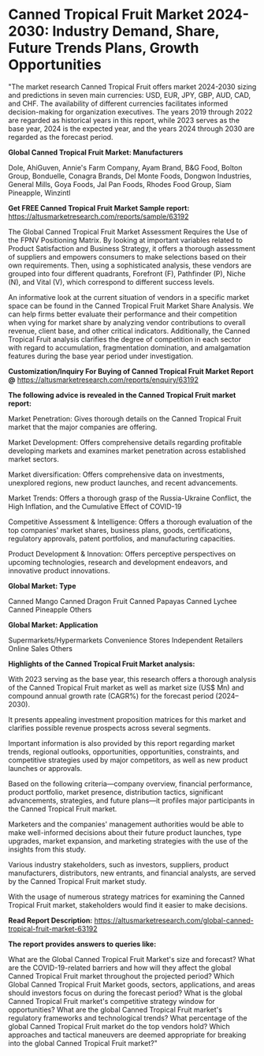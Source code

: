 <h1>Canned Tropical Fruit Market 2024-2030: Industry Demand, Share, Future Trends Plans, Growth Opportunities </h1>

"The market research Canned Tropical Fruit offers market 2024-2030 sizing and predictions in seven main currencies: USD, EUR, JPY, GBP, AUD, CAD, and CHF. The availability of different currencies facilitates informed decision-making for organization executives. The years 2019 through 2022 are regarded as historical years in this report, while 2023 serves as the base year, 2024 is the expected year, and the years 2024 through 2030 are regarded as the forecast period.

<b>Global Canned Tropical Fruit Market: Manufacturers</b>

Dole, AhiGuven, Annie's Farm Company, Ayam Brand, B&G Food, Bolton Group, Bonduelle, Conagra Brands, Del Monte Foods, Dongwon Industries, General Mills, Goya Foods, Jal Pan Foods, Rhodes Food Group, Siam Pineapple, Winzintl

<b>Get FREE Canned Tropical Fruit Market Sample report:</b> <a href="https://altusmarketresearch.com/reports/sample/63192">https://altusmarketresearch.com/reports/sample/63192</a>

The Global Canned Tropical Fruit Market Assessment Requires the Use of the FPNV Positioning Matrix. By looking at important variables related to Product Satisfaction and Business Strategy, it offers a thorough assessment of suppliers and empowers consumers to make selections based on their own requirements. Then, using a sophisticated analysis, these vendors are grouped into four different quadrants, Forefront (F), Pathfinder (P), Niche (N), and Vital (V), which correspond to different success levels.

An informative look at the current situation of vendors in a specific market space can be found in the Canned Tropical Fruit Market Share Analysis. We can help firms better evaluate their performance and their competition when vying for market share by analyzing vendor contributions to overall revenue, client base, and other critical indicators. Additionally, the Canned Tropical Fruit analysis clarifies the degree of competition in each sector with regard to accumulation, fragmentation domination, and amalgamation features during the base year period under investigation.

<b>Customization/Inquiry For Buying of Canned Tropical Fruit Market Report @</b> <a href="https://altusmarketresearch.com/reports/enquiry/63192">https://altusmarketresearch.com/reports/enquiry/63192</a>

<b>The following advice is revealed in the Canned Tropical Fruit market report:</b>

Market Penetration: Gives thorough details on the Canned Tropical Fruit market that the major companies are offering.

Market Development: Offers comprehensive details regarding profitable developing markets and examines market penetration across established market sectors.

Market diversification: Offers comprehensive data on investments, unexplored regions, new product launches, and recent advancements.

Market Trends: Offers a thorough grasp of the Russia-Ukraine Conflict, the High Inflation, and the Cumulative Effect of COVID-19

Competitive Assessment & Intelligence: Offers a thorough evaluation of the top companies' market shares, business plans, goods, certifications, regulatory approvals, patent portfolios, and manufacturing capacities.

Product Development & Innovation: Offers perceptive perspectives on upcoming technologies, research and development endeavors, and innovative product innovations.

<b>Global Market: Type</b>

Canned Mango
Canned Dragon Fruit
Canned Papayas
Canned Lychee
Canned Pineapple
Others

<b>Global Market: Application</b>

Supermarkets/Hypermarkets
Convenience Stores
Independent Retailers
Online Sales
Others


<b>Highlights of the Canned Tropical Fruit Market analysis:</b>

With 2023 serving as the base year, this research offers a thorough analysis of the Canned Tropical Fruit market as well as market size (US$ Mn) and compound annual growth rate (CAGR%) for the forecast period (2024–2030).

It presents appealing investment proposition matrices for this market and clarifies possible revenue prospects across several segments.

Important information is also provided by this report regarding market trends, regional outlooks, opportunities, opportunities, constraints, and competitive strategies used by major competitors, as well as new product launches or approvals.

Based on the following criteria—company overview, financial performance, product portfolio, market presence, distribution tactics, significant advancements, strategies, and future plans—it profiles major participants in the Canned Tropical Fruit market.

Marketers and the companies' management authorities would be able to make well-informed decisions about their future product launches, type upgrades, market expansion, and marketing strategies with the use of the insights from this study.

Various industry stakeholders, such as investors, suppliers, product manufacturers, distributors, new entrants, and financial analysts, are served by the Canned Tropical Fruit market study.

With the usage of numerous strategy matrices for examining the Canned Tropical Fruit market, stakeholders would find it easier to make decisions.

<b>Read Report Description:</b> <a href="https://altusmarketresearch.com/global-canned-tropical-fruit-market-63192">https://altusmarketresearch.com/global-canned-tropical-fruit-market-63192</a>

<b>The report provides answers to queries like:</b>

What are the Global Canned Tropical Fruit Market's size and forecast?
What are the COVID-19-related barriers and how will they affect the global Canned Tropical Fruit market throughout the projected period?
Which Global Canned Tropical Fruit Market goods, sectors, applications, and areas should investors focus on during the forecast period?
What is the global Canned Tropical Fruit market's competitive strategy window for opportunities?
What are the global Canned Tropical Fruit market's regulatory frameworks and technological trends?
What percentage of the global Canned Tropical Fruit market do the top vendors hold?
Which approaches and tactical maneuvers are deemed appropriate for breaking into the global Canned Tropical Fruit market?"
